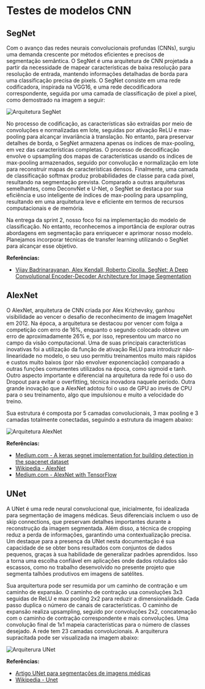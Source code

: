 # Testes de modelos CNN 

## SegNet

 Com o avanço das redes neurais convolucionais profundas (CNNs), surgiu uma demanda crescente por métodos eficientes e precisos de segmentação semântica. O SegNet é uma arquitetura de CNN projetada a partir da necessidade de mapear características de baixa resolução para resolução de entrada, mantendo informações detalhadas de borda para uma classificação precisa de pixels. O SegNet consiste em uma rede codificadora, inspirada na VGG16, e uma rede decodificadora correspondente, seguida por uma camada de classificação de pixel a pixel, como demostrado na imagem a seguir:

 ![Arquitetura SegNet](/docs/img/segNet.jpg)

 No processo de codificação, as características são extraídas por meio de convoluções e normalizadas em lote, seguidas por ativação ReLU e max-pooling para alcançar invariância à translação. No entanto, para preservar detalhes de borda, o SegNet armazena apenas os índices de max-pooling, em vez das características completas. O processo de decodificação envolve o upsampling dos mapas de características usando os índices de max-pooling armazenados, seguido por convolução e normalização em lote para reconstruir mapas de características densos. Finalmente, uma camada de classificação softmax produz probabilidades de classe para cada pixel, resultando na segmentação prevista.
 Comparado a outras arquiteturas semelhantes, como DeconvNet e U-Net, o SegNet se destaca por sua eficiência e uso inteligente de índices de max-pooling para upsampling, resultando em uma arquitetura leve e eficiente em termos de recursos computacionais e de memória.

Na entrega da sprint 2, nosso foco foi na implementação do modelo de classificação. No entanto, reconhecemos a importância de explorar outras abordagens em segmentação para enriquecer e aprimorar nosso modelo. Planejamos incorporar técnicas de transfer learning utilizando o SegNet para alcançar esse objetivo.

**Referências:**
- [Vijay Badrinarayanan, Alex Kendall, Roberto Cipolla. SegNet: A Deep Convolutional Encoder-Decoder Architecture for Image Segmentation](https://arxiv.org/abs/1511.00561)


## AlexNet

O AlexNet, arquitetura de CNN criada por Alex Krizhevsky, ganhou visibilidade ao vencer o desafio de reconhecimento de imagem ImageNet em 2012. Na época, a arquitetura se destacou por vencer com folga a competição com erro de 16%, enquanto o segundo colocado obteve um erro de aproximadamente 26% e, por isso, representou um marco no campo da visão computacional. Uma de suas principais características inovativas foi a utilização da função de ativação ReLU para introduzir não-linearidade no modelo, o seu uso permitiu treinamentos muito mais rápidos e custos muito baixos (por não envolver exponenciação) comparado a outras funções comumentes utilizados na época, como sigmoid e tanh. Outro aspecto importante e diferencial na arquitetura da rede foi o uso do Dropout para evitar o overfitting, técnica inovadora naquele período. Outra grande inovação que a AlexNet adotou foi o uso de GPU ao invés de CPU para o seu treinamento, algo que impulsionou e muito a velocidade do treino.

Sua estrutura é composta por 5 camadas convolucionais, 3 max pooling e 3 camadas totalmente conectadas, seguindo a estrutura da imagem abaixo:

![Arquitetura AlexNet](/docs/img/AlexNet.png)

**Referências:**
 - [Medium.com - A keras segnet implementation for building detection in the spacenet dataset](https://medium.com/@qucit/a-keras-segnet-implementation-for-building-detection-in-the-spacenet-dataset-edd23933f1f4)
 - [Wikipedia - AlexNet](https://en.wikipedia.org/wiki/AlexNet)
 - [Medium.com - AlexNet with TensorFlow](https://medium.com/swlh/alexnet-with-tensorflow-46f366559ce8)

## UNet

A UNet é uma rede neural convolucional que, inicialmente, foi idealizada para segmentação de imagens médicas. Seus diferenciais incluem o uso de skip connections, que preservam detalhes importantes durante a reconstrução da imagem segmentada. Além disso, a técnica de cropping reduz a perda de informações, garantindo uma contextualização precisa. Um destaque para a presença da UNet nesta documentação é sua capacidade de se obter bons resultados com conjuntos de dados pequenos, graças à sua habilidade de generalizar padrões aprendidos. Isso a torna uma escolha confiável em aplicações onde dados rotulados são escassos, como no trabalho desenvolvido no presente projeto que segmenta talhões produtivos em imagens de satélites. 

Sua arquitertura pode ser resumida por um caminho de contração e um caminho de expansão. O caminho de contração usa convoluções 3x3 seguidas de ReLU e max pooling 2x2 para reduzir a dimensionalidade. Cada passo duplica o número de canais de características. O caminho de expansão realiza upsampling, seguido por convoluções 2x2, concatenação com o caminho de contração correspondente e mais convoluções. Uma convolução final de 1x1 mapeia características para o número de classes desejado. A rede tem 23 camadas convolucionais. A arquiterura supracitada pode ser visualizada na imagem abaixo:

![Arquiterura UNet](/docs/img/U-Net-arquiteturajpg.jpg)

**Referências:**
- [Artigo UNet para segmentações de imagens médicas](https://paperswithcode.com/paper/u-net-convolutional-networks-for-biomedical)
- [Wikipedia - Unet](https://en.wikipedia.org/wiki/U-Net#:~:text=The%20network%20consists%20of%20a,and%20a%20max%20pooling%20operation.)




